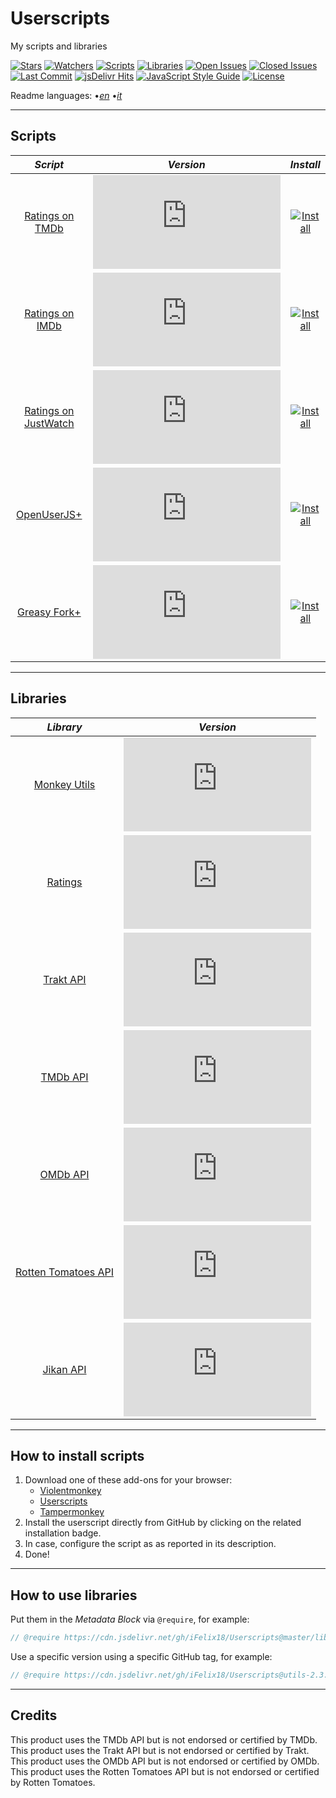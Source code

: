 # Userscripts

My scripts and libraries

[![Stars][stars-badge]][stars-link]
[![Watchers][watchers-badge]][watchers-link]
[![Scripts][scripts-badge]][scripts-link]
[![Libraries][libraries-badge]][libraries-link]
[![Open Issues][open-issues-badge]][open-issues-link]
[![Closed Issues][closed-issues-badge]][closed-issues-link]
[![Last Commit][last-commit-badge]][last-commit-link]
[![jsDelivr Hits][jsdelivr-hits-badge]][jsdelivr-hits-link]
[![JavaScript Style Guide][style-guide-badge]][style-guide-link]
[![License][license-badge]][license-link]

Readme languages:
•[_en_][readme-en]
•[_it_][readme-it]

---

## Scripts

|                     _Script_                      |                        _Version_                         |                         _Install_                          |
| :-----------------------------------------------: | :------------------------------------------------------: | :--------------------------------------------------------: |
|      [Ratings on TMDb][ratings-on-tmdb-link]      |   [![Version][ratings-on-tmdb-version]][scripts-link]    |   [![Install][install-badge]][ratings-on-tmdb-download]    |
|      [Ratings on IMDb][ratings-on-imdb-link]      |   [![Version][ratings-on-imdb-version]][scripts-link]    |   [![Install][install-badge]][ratings-on-imdb-download]    |
| [Ratings on JustWatch][ratings-on-justwatch-link] | [![Version][ratings-on-justwatch-version]][scripts-link] | [![Install][install-badge]][ratings-on-justwatch-download] |
|        [OpenUserJS+][openuserjs-plus-link]        |   [![Version][openuserjs-plus-version]][scripts-link]    |   [![Install][install-badge]][openuserjs-plus-download]    |
|       [Greasy Fork+][greasyfork-plus-link]        |   [![Version][greasyfork-plus-version]][scripts-link]    |   [![Install][install-badge]][greasyfork-plus-download]    |

---

## Libraries

|                 _Library_                  |                      _Version_                       |
| :----------------------------------------: | :--------------------------------------------------: |
|         [Monkey Utils][utils-link]         |     [![Version][utils-version]][libraries-link]      |
|          [Ratings][ratings-link]           |    [![Version][ratings-version]][libraries-link]     |
|          [Trakt API][trakt-link]           |     [![Version][trakt-version]][libraries-link]      |
|           [TMDb API][tmdb-link]            |      [![Version][tmdb-version]][libraries-link]      |
|           [OMDb API][omdb-link]            |      [![Version][omdb-version]][libraries-link]      |
| [Rotten Tomatoes API][rottentomatoes-link] | [![Version][rottentomatoes-version]][libraries-link] |
|          [Jikan API][jikan-link]           |     [![Version][jikan-version]][libraries-link]      |

---

## How to install scripts

1. Download one of these add-ons for your browser:
    * [Violentmonkey][violentmonkey-link]
    * [Userscripts][userscripts-link]
    * [Tampermonkey][tampermonkey-link]
2. Install the userscript directly from GitHub by clicking on the related installation badge.
3. In case, configure the script as as reported in its description.
4. Done!

---

## How to use libraries

Put them in the _Metadata Block_ via `@require`, for example:

```JavaScript
// @require https://cdn.jsdelivr.net/gh/iFelix18/Userscripts@master/lib/utils/utils.min.js
```

Use a specific version using a specific GitHub tag, for example:

```JavaScript
// @require https://cdn.jsdelivr.net/gh/iFelix18/Userscripts@utils-2.3.0/lib/utils/utils.min.js
```

---

## Credits

This product uses the TMDb API but is not endorsed or certified by TMDb.  
This product uses the Trakt API but is not endorsed or certified by Trakt.  
This product uses the OMDb API but is not endorsed or certified by OMDb.  
This product uses the Rotten Tomatoes API but is not endorsed or certified by Rotten Tomatoes.  

[stars-badge]: https://flat.badgen.net/github/stars/iFelix18/Userscripts
[stars-link]: https://github.com/iFelix18/Userscripts/stargazers
[watchers-badge]: https://flat.badgen.net/github/watchers/iFelix18/Userscripts
[watchers-link]: https://github.com/iFelix18/Userscripts/watchers
[scripts-badge]: https://flat.badgen.net/badge/scripts/5/orange
[scripts-link]: https://github.com/iFelix18/Userscripts/tree/master/userscripts
[libraries-badge]: https://flat.badgen.net/badge/libraries/7/orange
[libraries-link]: https://github.com/iFelix18/Userscripts/tree/master/src/lib
[open-issues-badge]: https://flat.badgen.net/github/open-issues/iFelix18/Userscripts
[open-issues-link]: https://github.com/iFelix18/Userscripts/issues
[closed-issues-badge]: https://flat.badgen.net/github/closed-issues/iFelix18/Userscripts
[closed-issues-link]: https://github.com/iFelix18/Userscripts/issues?q=is%3Aissue+is%3Aclosed
[last-commit-badge]: https://flat.badgen.net/github/last-commit/iFelix18/Userscripts
[last-commit-link]: https://github.com/iFelix18/Userscripts/commits/master
[jsdelivr-hits-badge]: https://flat.badgen.net/jsdelivr/hits/gh/iFelix18/Userscripts?color=FF5627
[jsdelivr-hits-link]: https://www.jsdelivr.com/package/gh/iFelix18/Userscripts
[style-guide-badge]: https://flat.badgen.net/badge/code%20style/standard/44CC11
[style-guide-link]: https://standardjs.com
[license-badge]: https://flat.badgen.net/github/license/iFelix18/Userscripts
[license-link]: https://github.com/iFelix18/Userscripts/blob/master/LICENSE.md

[readme-en]: /README.md "English"
[readme-it]: /README.it.md "Italiano"

[install-badge]: https://flat.badgen.net/badge/install%20directly%20from/GitHub/blue "Click here!"

[scripts-link]: #scripts

[ratings-on-tmdb-link]: /docs/scripts/ratings-on-tmdb.md "More info"
[ratings-on-imdb-link]: /docs/scripts/ratings-on-imdb.md "More info"
[ratings-on-justwatch-link]: /docs/scripts/ratings-on-justwatch.md "More info"
[openuserjs-plus-link]: /docs/scripts/openuserjs-plus.md "More info"
[greasyfork-plus-link]: /docs/scripts/greasyfork-plus.md "More info"

[ratings-on-tmdb-version]: https://flat.badgen.net/runkit/iFelix18/version/iFelix18/Userscripts/master/userscripts/meta/ratings-on-tmdb.meta.js
[ratings-on-imdb-version]: https://flat.badgen.net/runkit/iFelix18/version/iFelix18/Userscripts/master/userscripts/meta/ratings-on-imdb.meta.js
[ratings-on-justwatch-version]: https://flat.badgen.net/runkit/iFelix18/version/iFelix18/Userscripts/master/userscripts/meta/ratings-on-justwatch.meta.js
[openuserjs-plus-version]: https://flat.badgen.net/runkit/iFelix18/version/iFelix18/Userscripts/master/userscripts/meta/openuserjs-plus.meta.js
[greasyfork-plus-version]: https://flat.badgen.net/runkit/iFelix18/version/iFelix18/Userscripts/master/userscripts/meta/greasyfork-plus.meta.js

[ratings-on-tmdb-download]: https://cdn.jsdelivr.net/gh/iFelix18/Userscripts@master/userscripts/ratings-on-tmdb.user.js "Click here!"
[ratings-on-imdb-download]: https://cdn.jsdelivr.net/gh/iFelix18/Userscripts@master/userscripts/ratings-on-imdb.user.js "Click here!"
[ratings-on-justwatch-download]: https://cdn.jsdelivr.net/gh/iFelix18/Userscripts@master/userscripts/ratings-on-justwatch.user.js "Click here!"
[openuserjs-plus-download]: https://cdn.jsdelivr.net/gh/iFelix18/Userscripts@master/userscripts/openuserjs-plus.user.js "Click here!"
[greasyfork-plus-download]: https://cdn.jsdelivr.net/gh/iFelix18/Userscripts@master/userscripts/greasyfork-plus.user.js "Click here!"

[libraries-link]: #libraries

[utils-link]: /docs/libraries/utils.md "More info"
[ratings-link]: /docs/libraries/ratings.md "More info"
[trakt-link]: /docs/libraries/trakt.md "More info"
[tmdb-link]: /docs/libraries/tmdb.md "More info"
[omdb-link]: /docs/libraries/omdb.md "More info"
[rottentomatoes-link]: /docs/libraries/rottentomatoes.md "More info"
[jikan-link]: /docs/libraries/jikan.md "More info"

[utils-version]: https://flat.badgen.net/runkit/iFelix18/version/iFelix18/Userscripts/master/lib/utils/utils.min.js
[ratings-version]: https://flat.badgen.net/runkit/iFelix18/version/iFelix18/Userscripts/master/lib/utils/ratings.min.js
[trakt-version]: https://flat.badgen.net/runkit/iFelix18/version/iFelix18/Userscripts/master/lib/api/trakt.min.js
[tmdb-version]: https://flat.badgen.net/runkit/iFelix18/version/iFelix18/Userscripts/master/lib/api/tmdb.min.js
[omdb-version]: https://flat.badgen.net/runkit/iFelix18/version/iFelix18/Userscripts/master/lib/api/omdb.min.js
[rottentomatoes-version]: https://flat.badgen.net/runkit/iFelix18/version/iFelix18/Userscripts/master/lib/api/rottentomatoes.min.js
[jikan-version]: https://flat.badgen.net/runkit/iFelix18/version/iFelix18/Userscripts/master/lib/api/jikan.min.js

[violentmonkey-link]: https://violentmonkey.github.io/
[userscripts-link]: https://github.com/quoid/userscripts
[tampermonkey-link]: https://www.tampermonkey.net/
